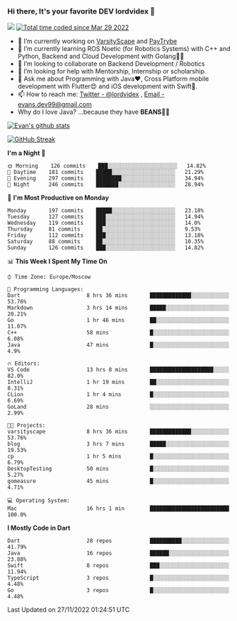 ### Hi there, It's your favorite DEV lordvidex 👋
<img src="https://komarev.com/ghpvc/?username=lordvidex&label=Views&color=blue&style=plastic" /> <a href="https://wakatime.com/@0e56db35-d16b-410a-acc0-4085055304bf"><img src="https://wakatime.com/badge/user/0e56db35-d16b-410a-acc0-4085055304bf.svg" alt="Total time coded since Mar 29 2022" /></a>

- 🔭 I’m currently working on [VarsityScape](https://varsityscape.com) and [PayTrybe](https://www.paytrybe.com)
- 🌱 I’m currently learning ROS Noetic (for Robotics Systems) with C++ and Python, Backend and Cloud Development with Golang🧙🏼
- 👯 I’m looking to collaborate on Backend Development / Robotics
- 🤔 I’m looking for help with Mentorship, Internship or scholarship.
- 💬 Ask me about Programming with Java❤️, Cross Platform mobile development with Flutter😍 and iOS development with Swift🚀.
- 📫 How to reach me: [Twitter - @lordvidex](https://twitter.com/lordvidex) , [Email - evans.dev99@gmail.com](mailto:evans.dev99@gmail.com?body=Hello%20Evans,)
- Why do I love Java? ...because they have **BEANS**🤤😋

<div>
<!-- <a href="https://github.com/lordvidex">
  <img src="https://github-readme-stats.vercel.app/api/top-langs/?username=lordvidex&theme=light" />
</a>    -->
<!-- [![Top Langs](https://github-readme-stats.vercel.app/api/top-langs/?username=lordvidex)](https://github.com/lordvidex/)  -->
<a href="https://github.com/lordvidex">
 <img src="https://github-readme-stats.vercel.app/api?username=lordvidex&show_icons=true&theme=light&line_height=27" alt="Evan's github stats"/>
</a>
</div>

[![GitHub Streak](https://github-readme-streak-stats.herokuapp.com?user=lordvidex&theme=github-dark&hide_border=true)](https://git.io/streak-stats)

<!--
  <a href="https://github.com/iampawan/FlutterExampleApps">
    <img align="center" src="https://github-readme-stats.vercel.app/api/pin/?username=iampawan&repo=FlutterExampleApps&theme=light" />

  </a>
  <a href="https://github.com/iampawan/VelocityX">
   <img align="center" src="https://github-readme-stats.vercel.app/api/pin/?username=iampawan&repo=VelocityX&theme=light" />
  </a>
-->
<!--START_SECTION:waka-->
**I'm a Night 🦉** 

```text
🌞 Morning    126 commits    ███░░░░░░░░░░░░░░░░░░░░░░   14.82% 
🌆 Daytime    181 commits    █████░░░░░░░░░░░░░░░░░░░░   21.29% 
🌃 Evening    297 commits    ████████░░░░░░░░░░░░░░░░░   34.94% 
🌙 Night      246 commits    ███████░░░░░░░░░░░░░░░░░░   28.94%

```
📅 **I'm Most Productive on Monday** 

```text
Monday       197 commits    █████░░░░░░░░░░░░░░░░░░░░   23.18% 
Tuesday      127 commits    ███░░░░░░░░░░░░░░░░░░░░░░   14.94% 
Wednesday    119 commits    ███░░░░░░░░░░░░░░░░░░░░░░   14.0% 
Thursday     81 commits     ██░░░░░░░░░░░░░░░░░░░░░░░   9.53% 
Friday       112 commits    ███░░░░░░░░░░░░░░░░░░░░░░   13.18% 
Saturday     88 commits     ██░░░░░░░░░░░░░░░░░░░░░░░   10.35% 
Sunday       126 commits    ███░░░░░░░░░░░░░░░░░░░░░░   14.82%

```


📊 **This Week I Spent My Time On** 

```text
⌚︎ Time Zone: Europe/Moscow

💬 Programming Languages: 
Dart                     8 hrs 36 mins       █████████████░░░░░░░░░░░░   53.76% 
Markdown                 3 hrs 14 mins       █████░░░░░░░░░░░░░░░░░░░░   20.21% 
Go                       1 hr 46 mins        ██░░░░░░░░░░░░░░░░░░░░░░░   11.07% 
C++                      58 mins             █░░░░░░░░░░░░░░░░░░░░░░░░   6.08% 
Java                     47 mins             █░░░░░░░░░░░░░░░░░░░░░░░░   4.9%

🔥 Editors: 
VS Code                  13 hrs 8 mins       ████████████████████░░░░░   82.0% 
IntelliJ                 1 hr 19 mins        ██░░░░░░░░░░░░░░░░░░░░░░░   8.31% 
CLion                    1 hr 4 mins         █░░░░░░░░░░░░░░░░░░░░░░░░   6.69% 
GoLand                   28 mins             ░░░░░░░░░░░░░░░░░░░░░░░░░   2.99%

🐱‍💻 Projects: 
varsityscape             8 hrs 36 mins       █████████████░░░░░░░░░░░░   53.76% 
blog                     3 hrs 7 mins        █████░░░░░░░░░░░░░░░░░░░░   19.53% 
cp                       1 hr 5 mins         █░░░░░░░░░░░░░░░░░░░░░░░░   6.79% 
DesktopTesting           50 mins             █░░░░░░░░░░░░░░░░░░░░░░░░   5.27% 
gomeasure                45 mins             █░░░░░░░░░░░░░░░░░░░░░░░░   4.71%

💻 Operating System: 
Mac                      16 hrs 1 min        █████████████████████████   100.0%

```

**I Mostly Code in Dart** 

```text
Dart                     28 repos            ██████████░░░░░░░░░░░░░░░   41.79% 
Java                     16 repos            ██████░░░░░░░░░░░░░░░░░░░   23.88% 
Swift                    8 repos             ███░░░░░░░░░░░░░░░░░░░░░░   11.94% 
TypeScript               3 repos             █░░░░░░░░░░░░░░░░░░░░░░░░   4.48% 
Go                       3 repos             █░░░░░░░░░░░░░░░░░░░░░░░░   4.48%

```



 Last Updated on 27/11/2022 01:24:51 UTC
<!--END_SECTION:waka-->
